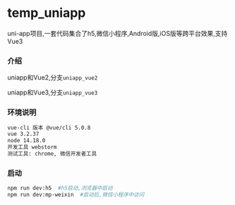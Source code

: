 # temp_uniapp
uni-app项目,一套代码集合了h5,微信小程序,Android版,iOS版等跨平台效果,支持Vue3

### 介绍

uniapp和Vue2,分支`uniapp_vue2`

uniapp和Vue3,分支`uniapp_vue3`

### 环境说明

```html
vue-cli 版本 @vue/cli 5.0.8
vue 3.2.37
node 14.18.0
开发工具 webstorm
测试工具: chrome, 微信开发者工具
```



### 启动

```bash
npm run dev:h5  #h5启动,浏览器中启动
npm run dev:mp-weixin  #启动后,微信小程序中访问
```

